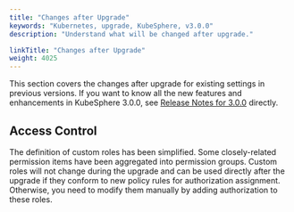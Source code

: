 ```yaml
---
title: "Changes after Upgrade"
keywords: "Kubernetes, upgrade, KubeSphere, v3.0.0"
description: "Understand what will be changed after upgrade."

linkTitle: "Changes after Upgrade"
weight: 4025
---
```


This section covers the changes after upgrade for existing settings in previous versions. If you want to know all the new features and enhancements in KubeSphere 3.0.0, see [Release Notes for 3.0.0](../../release/release-v300/) directly.

## Access Control

The definition of custom roles has been simplified. Some closely-related permission items have been aggregated into permission groups. Custom roles will not change during the upgrade and can be used directly after the upgrade if they conform to new policy rules for authorization assignment. Otherwise, you need to modify them manually by adding authorization to these roles.

